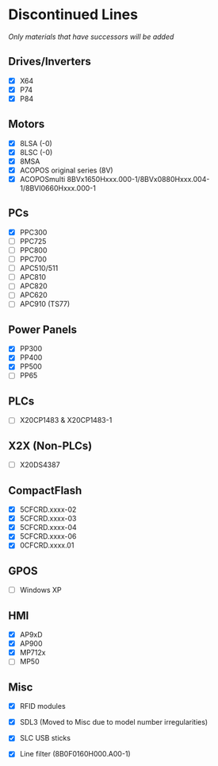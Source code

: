# Discontinued Lines
*Only materials that have successors will be added*

## Drives/Inverters
- [x] X64
- [x] P74
- [x] P84

## Motors
- [x] 8LSA (-0)
- [x] 8LSC (-0)
- [x] 8MSA
- [x] ACOPOS original series (8V)
- [x] ACOPOSmulti 8BVx1650Hxxx.000-1/8BVx0880Hxxx.004-1/8BVI0660Hxxx.000-1

## PCs
- [x] PPC300
- [ ] PPC725
- [ ] PPC800
- [ ] PPC700
- [ ] APC510/511
- [ ] APC810
- [ ] APC820
- [ ] APC620
- [ ] APC910 (TS77)

## Power Panels
- [x] PP300
- [x] PP400
- [x] PP500
- [ ] PP65

## PLCs
- [ ] X20CP1483 & X20CP1483-1

## X2X (Non-PLCs)
- [ ] X20DS4387

## CompactFlash
- [x] 5CFCRD.xxxx-02
- [x] 5CFCRD.xxxx-03
- [x] 5CFCRD.xxxx-04
- [x] 5CFCRD.xxxx-06
- [x] 0CFCRD.xxxx.01

## GPOS
- [ ] Windows XP

## HMI

- [x] AP9xD
- [x] AP900
- [x] MP712x
- [ ] MP50

## Misc
- [x] RFID modules
- [x] SDL3 (Moved to Misc due to model number irregularities)
- [x] SLC USB sticks
- [x] Line filter (8B0F0160H000.A00-1)


